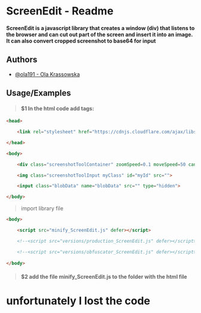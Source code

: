 # ScreenEdit - Readme

#### ScreenEdit is a javascript library that creates a window (div) that listens to the browser and can cut out part of the screen and insert it into an image. It can also convert cropped screenshot to base64 for input

## Authors

- [@ola191 - Ola Krassowska](https://github.com/ola191)


## Usage/Examples

> #### **$1** In the html code add tags:

```html
<head>

    <link rel="stylesheet" href="https://cdnjs.cloudflare.com/ajax/libs/font-awesome/4.7.0/css/font-awesome.min.css">

</head>
```
```html
<body>

    <div class="screenshotToolContainer" zoomSpeed=0.1 moveSpeed=50 canvasWidth="250"></div>

    <img class="screenshotToolInput myClass" id="myId" src="">

    <input class="blobData" name="blobData" src="" type="hidden">

</body>
```

> import library file
```html
<body>

    <script src="minify_ScreenEdit.js" defer></script>

    <!--<script src="versions/production_ScreenEdit.js" defer></script>-->

    <!--<script src="versions/obfuscator_ScreenEdit.js" defer></script>-->
    
</body>
```

> #### **$2** add the file minify_ScreenEdit.js to the folder with the html file


# unfortunately I lost the code


